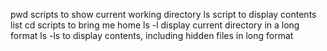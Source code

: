 pwd scripts to show current working directory
ls script to display contents list
cd scripts to bring me home
ls -l display current directory in a long format
ls -ls to display contents, including hidden files in long format
